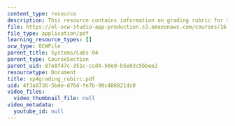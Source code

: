 ```yaml
---
content_type: resource
description: This resource contains information on grading rubric for systems problems.
file: https://ol-ocw-studio-app-production.s3.amazonaws.com/courses/16-01-unified-engineering-i-ii-iii-iv-fall-2005-spring-2006/4f3a07365b4ed76dfe7b90c486821dc0_sp4grading_rubirc.pdf
file_type: application/pdf
learning_resource_types: []
ocw_type: OCWFile
parent_title: Systems/Labs 04
parent_type: CourseSection
parent_uid: 87e8f47c-351c-ccd4-50e9-b5e03c5bbee2
resourcetype: Document
title: sp4grading_rubirc.pdf
uid: 4f3a0736-5b4e-d76d-fe7b-90c486821dc0
video_files:
  video_thumbnail_file: null
video_metadata:
  youtube_id: null
---
```

